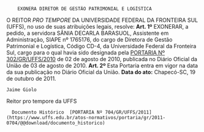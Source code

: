         EXONERA DIRETOR DE GESTÃO PATRIMONIAL E LOGÍSTICA  

 O REITOR *PRO TEMPORE*  DA UNIVERSIDADE FEDERAL DA FRONTEIRA SUL (UFFS), no uso de suas atribuições legais, resolve:   **Art. 1º**  EXONERAR, a pedido, a servidora SÂNIA DECARLA BARASUOL, Assistente em Administração, SIAPE nº 1765176, do cargo de Diretora de Gestão Patrimonial e Logística, Código CD-4, da Universidade Federal da Fronteira Sul, cargo para o qual havia sido designada pela [PORTARIA Nº 302/GR/UFFS/2010](https://www.uffs.edu.br/atos-normativos/portaria/gr/2010-0302) de 02 de agosto de 2010, publicada no Diário Oficial da União de 03 de agosto de 2010.   **Art. 2º**  Esta Portaria entra em vigor na data da sua publicação no Diário Oficial da União.        **Data do ato:** Chapecó-SC, 19 de outubro de 2011.   
 

    Jaime Giolo   
 Reitor pro tempore da UFFS 

      Documento Histórico  [PORTARIA Nº 704/GR/UFFS/2011](https://www.uffs.edu.br/atos-normativos/portaria/gr/2011-0704/@@download/documento_historico)     
      